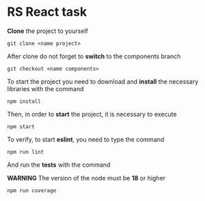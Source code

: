 # RS React task

**Clone** the project to yourself
```
git clone <name project>
```

After clone do not forget to **switch** to the components branch
```
git checkout <name components>
```

To start the project you need to download and **install** the necessary libraries with the command
```
npm install
```

Then, in order to **start** the project, it is necessary to execute
```
npm start
```

To verify, to start **eslint**, you need to type the command
```
npm run lint
```

And run the **tests** with the command

**WARNING** The version of the node must be **18** or higher

```
npm run coverage
```
